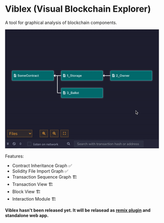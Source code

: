 # Viblex (Visual Blockchain Explorer)
A tool for graphical analysis of blockchain components.

![Alt Text](docs/screen-rec.gif)

Features:
* Contract Inheritance Graph ✅
* Solidity File Import Graph ✅
* Transaction Sequence Graph 🏗️
* Transaction View 🏗️
* Block View 🏗️
* Interaction Module 🏗️

**Viblex hasn't been released yet. It will be relasead as [remix plugin](https://remix-project.org/) and standalone web app.**